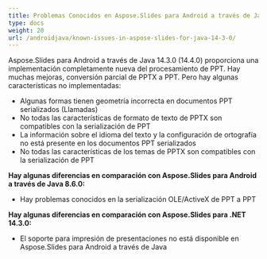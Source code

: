 ```yaml
---
title: Problemas Conocidos en Aspose.Slides para Android a través de Java 14.3.0
type: docs
weight: 20
url: /androidjava/known-issues-in-aspose-slides-for-java-14-3-0/
---
```


Aspose.Slides para Android a través de Java 14.3.0 (14.4.0) proporciona una implementación completamente nueva del procesamiento de PPT. Hay muchas mejoras, conversión parcial de PPTX a PPT. Pero hay algunas características no implementadas:

- Algunas formas tienen geometría incorrecta en documentos PPT serializados (Llamadas)
- No todas las características de formato de texto de PPTX son compatibles con la serialización de PPT
- La información sobre el idioma del texto y la configuración de ortografía no está presente en los documentos PPT serializados
- No todas las características de los temas de PPTX son compatibles con la serialización de PPT

**Hay algunas diferencias en comparación con Aspose.Slides para Android a través de Java 8.6.0:**

- Hay problemas conocidos en la serialización OLE/ActiveX de PPT a PPT

**Hay algunas diferencias en comparación con Aspose.Slides para .NET 14.3.0:**

- El soporte para impresión de presentaciones no está disponible en Aspose.Slides para Android a través de Java